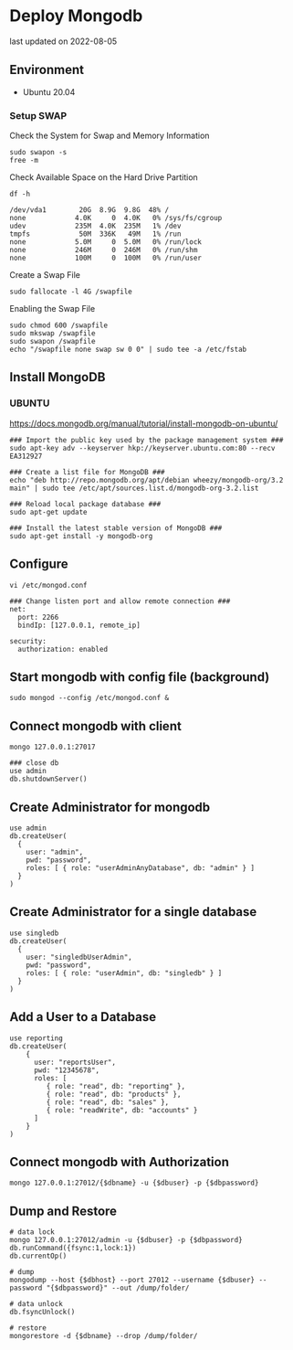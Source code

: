 # Deploy Mongodb
last updated on 2022-08-05

## Environment
- Ubuntu 20.04
### Setup SWAP
Check the System for Swap and Memory Information
```shell
sudo swapon -s
free -m
```
Check Available Space on the Hard Drive Partition
```shell
df -h
```
```file
/dev/vda1        20G  8.9G  9.8G  48% /
none            4.0K     0  4.0K   0% /sys/fs/cgroup
udev            235M  4.0K  235M   1% /dev
tmpfs            50M  336K   49M   1% /run
none            5.0M     0  5.0M   0% /run/lock
none            246M     0  246M   0% /run/shm
none            100M     0  100M   0% /run/user
```
Create a Swap File
```shell
sudo fallocate -l 4G /swapfile
```
Enabling the Swap File
```shell
sudo chmod 600 /swapfile
sudo mkswap /swapfile
sudo swapon /swapfile
echo "/swapfile none swap sw 0 0" | sudo tee -a /etc/fstab
```

## Install MongoDB
### UBUNTU
https://docs.mongodb.org/manual/tutorial/install-mongodb-on-ubuntu/
```shell
### Import the public key used by the package management system ###
sudo apt-key adv --keyserver hkp://keyserver.ubuntu.com:80 --recv EA312927

### Create a list file for MongoDB ###
echo "deb http://repo.mongodb.org/apt/debian wheezy/mongodb-org/3.2 main" | sudo tee /etc/apt/sources.list.d/mongodb-org-3.2.list

### Reload local package database ###
sudo apt-get update

### Install the latest stable version of MongoDB ###
sudo apt-get install -y mongodb-org
```
## Configure
```shell
vi /etc/mongod.conf
```
```file
### Change listen port and allow remote connection ###
net:
  port: 2266
  bindIp: [127.0.0.1, remote_ip]

security:
  authorization: enabled
```

## Start mongodb with config file (background)
```shell
sudo mongod --config /etc/mongod.conf &
```

## Connect mongodb with client
```shell
mongo 127.0.0.1:27017

### close db
use admin
db.shutdownServer()
```

## Create Administrator for mongodb
```shell
use admin
db.createUser(
  {
    user: "admin",
    pwd: "password",
    roles: [ { role: "userAdminAnyDatabase", db: "admin" } ]
  }
)
```

## Create Administrator for a single database
```shell
use singledb
db.createUser(
  {
    user: "singledbUserAdmin",
    pwd: "password",
    roles: [ { role: "userAdmin", db: "singledb" } ]
  }
)
```

## Add a User to a Database
```shell
use reporting
db.createUser(
    {
      user: "reportsUser",
      pwd: "12345678",
      roles: [
         { role: "read", db: "reporting" },
         { role: "read", db: "products" },
         { role: "read", db: "sales" },
         { role: "readWrite", db: "accounts" }
      ]
    }
)
```

## Connect mongodb with Authorization
```shell
mongo 127.0.0.1:27012/{$dbname} -u {$dbuser} -p {$dbpassword}
```

## Dump and Restore
```shell
# data lock
mongo 127.0.0.1:27012/admin -u {$dbuser} -p {$dbpassword}
db.runCommand({fsync:1,lock:1})
db.currentOp()

# dump
mongodump --host {$dbhost} --port 27012 --username {$dbuser} --password "{$dbpassword}" --out /dump/folder/

# data unlock
db.fsyncUnlock()

# restore
mongorestore -d {$dbname} --drop /dump/folder/ 
```
